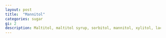 ```yaml
---
layout: post
title:  "Mannitol"
categories: sugar
gi: 2
description: Maltitol, maltitol syrup, sorbitol, mannitol, xylitol, lactitol, lakantol, erythritol, and isomalt are all sugar alcohols. These products are often used in “sugar free” products although they are not entirely calorie free. They often cause digestive distress such as gas, bloating, and diarrhea.
---
```


